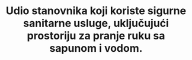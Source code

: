 ---
title: >-
  Udio stanovnika koji koriste sigurne sanitarne usluge, uključujući prostoriju za pranje ruku sa sapunom i vodom.
permalink: /6-2-1/
sdg_goal: 6
layout: indicator
indicator: 6.2.1
indicator_variable: null
graph: null
graph_type_description: EPA  does  not  have  data
graph_status_notes: unk
variable_description: null
variable_notes: null
un_designated_tier: '1'
un_custodial_agency: 'WHO,  UNICEF  (Partnering  Agencies:  UNEP)'
target_id: '6.2'
has_metadata: true
rationale_interpretation: >-
   Pretežni tip statistike: @@ Nacionalne procjene prilagođene globalnoj usporedbi. MDG cilj 7C pozvao je na održiv pristup osnovnim sanitarnim uslugama. JMP je razvio mjerni podatak o korištenju poboljšanih sanitarnih objekata koji će vjerojatno higijenski odvojiti ljudske ekskrete od kontakta s ljudima i iskoristio je ovaj pokazatelj da bi se pratio napredak prema cilju MDG-a od 2000. godine. Međunarodne konzultacije od 2011. godine uspostavile su konsenzus o potrebi nadogradnje radi rješavanja nedostatka ovog pokazatelja; posebice,e normativni kriteriji ljudskog prava na vodu, uključujući dostupnost, prihvatljivost i sigurnost. Nadalje, valja razmotriti sigurno rukovanje fekalnim otpadom, jer ispuštanje netretirane otpadne vode u okoliš stvara opasnost za javno zdravlje. @@ Iz gore navedenog zaključilo se da  ciljevi nakon 2015. godine, koji se primjenjuju na sve zemlje, trebaju nadmašiti osnovnu razinu pristupa i adresirati pokazatelje sigurnog upravljanja sanitarnim uslugama, uključujući dimenzije pristupačnosti, prihvatljivosti i sigurnosti. Stručna radna skupina pozvala je na analizu upravljanja fekalnim otpadom duž lanca sanitarne zaštite, uključujući zaustavljanje, pražnjenje latrina i septičkih jama, te sigurno odlaganje otpada ili prijevoz otpada na određena mjesta tretiranja. Razvrstavanje tretiranaj temelji se na kategorijama koje su definirale SEEA i Međunarodne preporuke za statistiku voda prema ljestvici  (primarni, sekundarni i tercijarni tretman)
goal_meta_link: 'http://unstats.un.org/sdgs/files/metadata-compilation/Metadata-Goal-6.pdf'
goal_meta_link_page: 5
indicator_name: >-
   Udio stanovništva  kojem su dostupne sigurno upravljane sanitarne usluge, uključujući i pranje ruku s sapunom i vodom
target: >-
  Do 2030. godine, omogućiti pristup odgovarajućoj i pravičnoj sanitarnoj i higijenskoj zaštiti za sve te okončati otvorenu defekaciju,  posvećujući posebnu pažnju potrebama žena i djevojaka i onih u osjetljivim situacijama
indicator_definition: >-
  .Stanovništvo koje koristi osnovni sanitarni objekt na razini kućanstva (poboljšani sanitarni uređaji koji se koriste za praćenje stanja MDG-a, tj. Ispiranje ili izlijevanje WC-a u kanalizacijske sustave, septičke jame ili šupljine jame, prozračivanje poboljšanih hodnika, hodnika s pločom i komposterskim toaletima iste kategorije kao poboljšani izvori vode za piće koji se koriste za praćenje MDG-a) koji se ne dijeli s drugim kućanstvima i gdje se izlučevine sigurno smještaju in situ ili se tretiraju izvan mjesta. To je stoga višenamjenski pokazatelj koji također služi da se vidi koliko kućanstva obrade otpadnih voda (6.3.1).
source_title: null
source_notes: null
published: true  

method_of_computation: >-
  Household  surveys  and  censuses  provide  data  on  use  of  types  of  basic  sanitation  facilities  listed  above.  The  percentage  of  the  population  using  safely  managed  sanitation  services  is  calculated  by  combining  data  on  the  proportion  of  the  population  using  different  types  of  basic  sanitation  facilities  with  estimates  of  the  proportion  of  faecal  waste  which  is  safely  disposed  in  situ  or  treated  off-site.  The  JMP  estimates  access  to  basic  sanitation  facilities  for  each  country,  separately  in  urban  and  rural  areas,  by  fitting  a  regression  line  to  a  series  of  data  points  from  household  surveys  and  censuses.  This  approach  was  used  to  report  on  use  of  'improved  sanitation'  facilities  for  MDG  monitoring.  The  JMP  is  evaluating  the  use  of  alternative  statistical  estimation  methods  as  more  data  become  available.  The  Statistical  Note  describes  in  more  detail  how  'safety  factors',  or  the  proportion  of  household  wastewater  that  is  safely  disposed  of  in  situ  or  transported  to  a  designated  place,  will  be  generated  through  a  national  assessment  process,  and  combined  with  data  on  use  of  different  types  of  supplies,  as  recorded  in  the  current  JMP  database.  Calculation  of  safety  factors  for  safe  management  of  sanitation  are  the  same  used  for  safety  factors  for  wastewater  treatment  required  for  household  part  of  the  indicator  6.3.1.
---